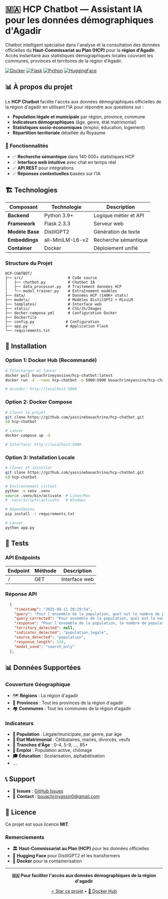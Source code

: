 # 🇲🇦 HCP Chatbot — Assistant IA pour les données démographiques d'Agadir

Chatbot intelligent spécialisé dans l'analyse et la consultation des données officielles du **Haut-Commissariat au Plan (HCP)** pour la **région d'Agadir**. Accès instantané aux statistiques démographiques locales couvrant les communes, provinces et territoires de la région d'Agadir.

[![Docker](https://img.shields.io/badge/Docker-Ready-blue?logo=docker)](https://hub.docker.com/r/bouachrineyassine/hcp-chatbot)
[![Flask](https://img.shields.io/badge/Flask-2.3.3-green?logo=flask)](https://flask.palletsprojects.com/)
[![Python](https://img.shields.io/badge/Python-3.9+-yellow?logo=python)](https://python.org)
[![HuggingFace](https://img.shields.io/badge/🤗_Transformers-Latest-orange)](https://huggingface.co/transformers/)

## 📊 À propos du projet

Le **HCP Chatbot** facilite l'accès aux données démographiques officielles de la région d'agadir en utilisant l'IA pour répondre aux questions sur :

- **Population légale et municipale** par région, province, commune
- **Indicateurs démographiques** (âge, genre, état matrimonial)  
- **Statistiques socio-économiques** (emploi, éducation, logement)
- **Répartition territoriale** détaillée du Royaume

### 🎯 Fonctionnalités

- ✅ **Recherche sémantique** dans 140 000+ statistiques HCP
- ✅ **Interface web intuitive** avec chat en temps réel
- ✅ **API REST** pour intégrations
- ✅ **Réponses contextuelles** basées sur l'IA

## 🏗️ Technologies

| Composant | Technologie | Description |
|-----------|-------------|-------------|
| **Backend** | Python 3.9+ | Logique métier et API |
| **Framework** | Flask 2.3.3 | Serveur web |
| **Modèle Base** | DistilGPT2 | Génération de texte |
| **Embeddings** | all-MiniLM-L6-v2 | Recherche sémantique |
| **Container** | Docker | Déploiement unifié |

### Structure du Projet

```
HCP-CHATBOT/
├── src/                    # Code source
│   ├── chatbot.py          # Chatbot IA
│   ├── data_processor.py   # Traitement données HCP
│   └── model_trainer.py    # Entraînement modèles
├── data/                   # Données HCP (140K+ stats)
├── models/                 # Modèles DistilGPT2 + MiniLM
├── templates/              # Interface web
├── static/                 # CSS/JS/Images
├── docker-compose.yml      # Configuration Docker
├── Dockerfile             
├── config.py              # Configuration
├── app.py                 # Application Flask
└── requirements.txt       
```

## 🚀 Installation

### Option 1: Docker Hub (Recommandé)

```bash
# Télécharger et lancer
docker pull bouachrineyassine/hcp-chatbot:latest
docker run -d --name hcp-chatbot -p 5000:5000 bouachrineyassine/hcp-chatbot:latest

# Accéder: http://localhost:5000
```

### Option 2: Docker Compose

```bash
# Cloner le projet
git clone https://github.com/yassinebouachrine/hcp-chatbot.git
cd hcp-chatbot

# Lancer
docker-compose up -d

# Interface: http://localhost:5000
```

### Option 3: Installation Locale

```bash
# Cloner et installer
git clone https://github.com/yassinebouachrine/hcp-chatbot.git
cd hcp-chatbot

# Environnement virtuel
python -m venv .venv
source .venv/bin/activate  # Linux/Mac
# .venv\Scripts\activate   # Windows

# Dépendances
pip install -r requirements.txt

# Lancer
python app.py
```


## 🧪 Tests

### API Endpoints

| Endpoint | Méthode | Description |
|----------|---------|-------------|
| `/` | GET | Interface web |


### Réponse API

```json
  {
    "timestamp": "2025-09-11 20:29:54",
    "query": "Pour l'ensemble de la population, quel est le nombre de population légale à Région de Souss-Massa ?",
    "query_corrected": "Pour ensemble de la population, quel est le nombre de population légale à Région de Souss-Massa ?",
    "response": "Pour l'ensemble de la population, le nombre de population légale à Région de Souss-Massa est de 3020431 personnes.",
    "territory_detected": null,
    "indicator_detected": "population_legale",
    "source_detected": "population",
    "response_length": 114,
    "model_used": "search_only"
  },
```

## 📊 Données Supportées

### Couverture Géographique
- 🗺️ **Régions** : La région d'agadir
- 🏢 **Provinces** : Tout les provinces de la région d'agadir
- 🏘️ **Communes** : Tout les communes de la région d'agadir

### Indicateurs
- **👥 Population** : Légale/municipale, par genre, par âge
- **💒 État Matrimonial** : Célibataires, mariés, divorcés, veufs
- **🎂 Tranches d'Âge** : 0-4, 5-9, ..., 85+
- **💼 Emploi** : Population active, chômage
- **🎓 Éducation** : Scolarisation, alphabétisation
- ....


## 📞 Support

- 🐛 **Issues** : [GitHub Issues](https://github.com/yassinebouachrine/hcp-chatbot/issues)
- 📧 **Contact** : bouachrinyassin0@gmail.com

## 📜 Licence

Ce projet est sous licence **MIT**. 

### Remerciements

- 🏛️ **Haut-Commissariat au Plan (HCP)** pour les données officielles
- 🤗 **Hugging Face** pour DistilGPT2 et les transformers
- 🐳 **Docker** pour la containerisation

---

<div align="center">

**🇲🇦 Pour faciliter l'accès aux données démographiques de la région d'agadir**

[⭐ Star ce projet](https://github.com/yassinebouachrine/hcp-chatbot) • [🐳 Docker Hub](https://hub.docker.com/r/bouachrineyassine/hcp-chatbot)

</div>
